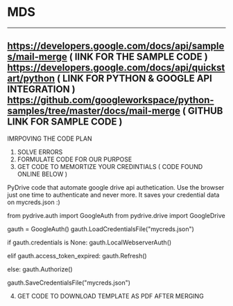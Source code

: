 # MDS
----------
https://developers.google.com/docs/api/samples/mail-merge  ( lINK FOR THE SAMPLE CODE )
https://developers.google.com/docs/api/quickstart/python   ( LINK FOR PYTHON & GOOGLE API INTEGRATION )
https://github.com/googleworkspace/python-samples/tree/master/docs/mail-merge ( GITHUB LINK FOR SAMPLE CODE )
----------
IMRPOVING THE CODE PLAN 
1. SOLVE ERRORS
2. FORMULATE CODE FOR OUR PURPOSE
3. GET CODE TO MEMORTIZE YOUR CREDINTIALS ( CODE FOUND ONLINE BELOW ) 

PyDrive code that automate google drive api authetication. Use the browser just one time to authenticate and never more. It saves your credential data on mycreds.json :)

from pydrive.auth import GoogleAuth
from pydrive.drive import GoogleDrive

gauth = GoogleAuth()
gauth.LoadCredentialsFile("mycreds.json")

if gauth.credentials is None:
    gauth.LocalWebserverAuth()

elif gauth.access_token_expired:
    gauth.Refresh()

else:
    gauth.Authorize()

gauth.SaveCredentialsFile("mycreds.json")

4. GET CODE TO DOWNLOAD TEMPLATE AS PDF AFTER MERGING 
